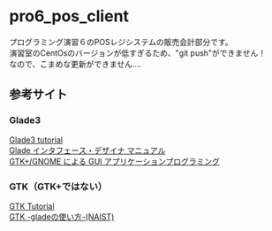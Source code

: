 # pro6_pos_client
プログラミング演習６のPOSレジシステムの販売会計部分です。  
演習室のCentOsのバージョンが低すぎるため、"git push"ができません！  
なので、こまめな更新ができません....  

## 参考サイト    
### Glade3  
[Glade3 tutorial](https://wiki.gnome.org/action/show/Apps/Glade/Tutorials?action=show&redirect=Glade%2FTutorials)  
[Glade インタフェース・デザイナ マニュアル](https://developer.gnome.org/glade3/stable/index.html.ja)  
[GTK+/GNOME による
GUI アプリケーションプログラミング](http://wiki.cis.iwate-u.ac.jp/~suzuki/Soft/GUI-Application-Programming-20070430.pdf)  

### GTK（GTK+ではない）  
[GTK Tutorial](http://lmj.nagaokaut.ac.jp/~lu/programming/gtk_tut_ja/gtk_tut_ja.html)  
[GTK -gladeの使い方-(NAIST)](https://robotics.naist.jp/edu/text/?Robotics%2FGTK)  
